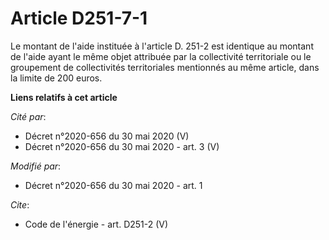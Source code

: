 # Article D251-7-1

Le montant de l'aide instituée à l'article D. 251-2 est identique au montant de l'aide ayant le même objet attribuée par la
collectivité territoriale ou le groupement de collectivités territoriales mentionnés au même article, dans la limite de 200
euros.

**Liens relatifs à cet article**

_Cité par_:

  - Décret n°2020-656 du 30 mai 2020 (V)
  - Décret n°2020-656 du 30 mai 2020 - art. 3 (V)

_Modifié par_:

  - Décret n°2020-656 du 30 mai 2020 - art. 1

_Cite_:

  - Code de l'énergie - art. D251-2 (V)
